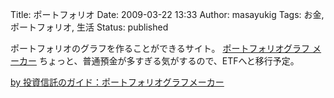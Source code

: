 Title: ポートフォリオ
Date: 2009-03-22 13:33
Author: masayukig
Tags: お金, ポートフォリオ, 生活
Status: published

ポートフォリオのグラフを作ることができるサイト。
[ポートフォリオグラフ
メーカー](http://guide.fund-no-umi.com/tools/pgraph.html)
ちょっと、普通預金が多すぎる気がするので、ETFへと移行予定。


[by
投資信託のガイド：ポートフォリオグラフメーカー](http://guide.fund-no-umi.com/tools/pgraph.html)




